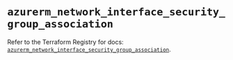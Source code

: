 # `azurerm_network_interface_security_group_association`

Refer to the Terraform Registry for docs: [`azurerm_network_interface_security_group_association`](https://registry.terraform.io/providers/hashicorp/azurerm/4.15.0/docs/resources/network_interface_security_group_association).
